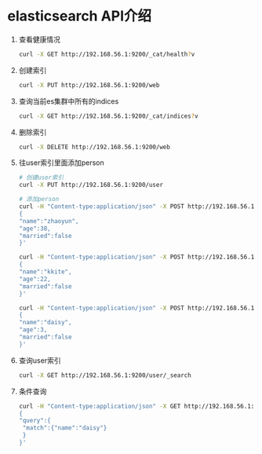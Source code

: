 # elasticsearch API介绍

1. 查看健康情况

   ```bash
   curl -X GET http://192.168.56.1:9200/_cat/health?v
   ```

2. 创建索引

   ```bash
   curl -X PUT http://192.168.56.1:9200/web
   ```

3. 查询当前es集群中所有的indices

   ```bash
   curl -X GET http://192.168.56.1:9200/_cat/indices?v
   ```

4. 删除索引

   ```bash
   curl -X DELETE http://192.168.56.1:9200/web
   ```

5. 往user索引里面添加person

   ```bash
   # 创建user索引
   curl -X PUT http://192.168.56.1:9200/user
   
   # 添加person
   curl -H "Content-type:application/json" -X POST http://192.168.56.1:9200/user/_doc/person1 -d '
   {
   "name":"zhaoyun",
   "age":38,
   "married":false
   }'
   
   curl -H "Content-type:application/json" -X POST http://192.168.56.1:9200/user/_doc/person2 -d '
   {
   "name":"kkite",
   "age":22,
   "married":false
   }'
   
   curl -H "Content-type:application/json" -X POST http://192.168.56.1:9200/user/_doc/person3 -d '
   {
   "name":"daisy",
   "age":3,
   "married":false
   }'
   ```

6. 查询user索引

   ```bash
   curl -X GET http://192.168.56.1:9200/user/_search
   ```

7. 条件查询

   ```bash
   curl -H "Content-type:application/json" -X GET http://192.168.56.1:9200/user/_search -d '
   {
   "query":{
   	"match":{"name":"daisy"}
   	}
   }'
   ```

   

